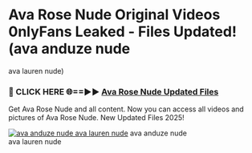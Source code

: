 # Ava Rose Nude Original Videos 0nlyFans Leaked - Files Updated! (ava anduze nude<br>
ava lauren nude)

<h3>🔴 CLICK HERE 🌐==►► <a href="https://tinyurl.com/2p9ay9w9" rel="nofollow">Ava Rose Nude Updated Files</a></h3>

Get Ava Rose Nude and all content. Now you can access all videos and pictures of Ava Rose Nude. New Updated Files 2025!

[![ava anduze nude<br>
ava lauren nude](https://i.imgur.com/KQgVmj3.gif)](https://tinyurl.com/2p9ay9w9)
ava anduze nude<br>
ava lauren nude